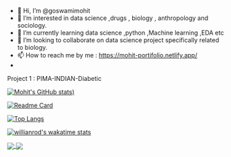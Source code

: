 - 👋 Hi, I’m @goswamimohit
- 👀 I’m interested in data science ,drugs , biology , anthropology and sociology.
- 🌱 I’m currently learning data science ,python ,Machine learning ,EDA etc
- 💞️ I’m looking to collaborate on data science project specifically related to biology.
- 📫 How to reach me by me :  https://mohit-portifolio.netlify.app/
- 
Project 1 : PIMA-INDIAN-Diabetic

<!---
goswamimohit/goswamimohit is a ✨ special ✨ repository because its `README.md` (this file) appears on your GitHub profile.
You can click the Preview link to take a look at your changes.
--->

[![Mohit's GitHub stats](https://github-readme-stats.vercel.app/api?username=goswamimohit&count_private=true&show_icons=true&theme=tokyonight))](https://github.com/goswamimohit/github-readme-stats)

[![Readme Card](https://github-readme-stats.vercel.app/api/pin/?username=goswamimohit&repo=github-readme-stats)](https://github.com/goswamimohit/github-readme-stats)

[![Top Langs](https://github-readme-stats.vercel.app/api/top-langs/?username=goswamimohit&layout=compact)](https://github.com/goswamimohit/github-readme-stats)

[![willianrod's wakatime stats](https://github-readme-stats.vercel.app/api/wakatime?username=@e3d6a950-7e61-4789-8e05-e6761be4af1c)](https://github.com/goswamimohit/github-readme-stats)

<a href="https://github.com/goswamimohit/github-readme-stats">
  <img align="center" src="https://github-readme-stats.vercel.app/api/pin/?username=goswamimohit&repo=github-readme-stats" />
</a>
<a href="https://github.com/goswamimohit/convoychat">
  <img align="center" src="https://github-readme-stats.vercel.app/api/pin/?username=goswamimohit&repo=convoychat" />
</a>
